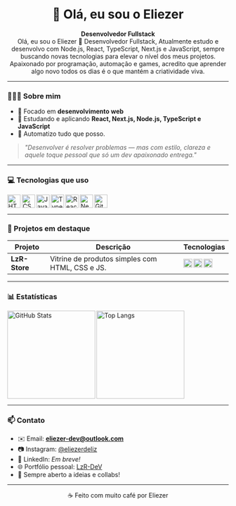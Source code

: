 <h1 align="center">👋 Olá, eu sou o Eliezer</h1>

<p align="center">
  <strong>Desenvolvedor Fullstack</strong> <br/>
Olá, eu sou o Eliezer 🚀 Desenvolvedor Fullstack, 
Atualmente estudo e desenvolvo com Node.js, React, TypeScript, Next.js e JavaScript, sempre buscando novas tecnologias para elevar o nível dos meus projetos.
Apaixonado por programação, automação e games, acredito que aprender algo novo todos os dias é o que mantém a criatividade viva.
</p>

---

### 👨🏻‍💻 Sobre mim

- 🎯 Focado em **desenvolvimento web**
- 🧠 Estudando e aplicando **React, Next.js, Node.js, TypeScript e JavaScript**
- 🔧 Automatizo tudo que posso.

> _"Desenvolver é resolver problemas — mas com estilo, clareza e aquele toque pessoal que só um dev apaixonado entrega."_

---

### 💻 Tecnologias que uso

<p>
  <img align="left" alt="HTML" title="HTML" width="30px" src="https://cdn.jsdelivr.net/gh/devicons/devicon/icons/html5/html5-original.svg"/>
  <img align="left" alt="CSS" title="CSS" width="30px" src="https://cdn.jsdelivr.net/gh/devicons/devicon/icons/css3/css3-original.svg"/>
  <img align="left" alt="JavaScript" title="JavaScript" width="30px" src="https://cdn.jsdelivr.net/gh/devicons/devicon/icons/javascript/javascript-original.svg"/>
  <img align="left" alt="TypeScript" title="TypeScript" width="30px" src="https://cdn.jsdelivr.net/gh/devicons/devicon/icons/typescript/typescript-original.svg"/>
  <img align="left" alt="React" title="React" width="30px" src="https://cdn.jsdelivr.net/gh/devicons/devicon/icons/react/react-original.svg"/>
  <img align="left" alt="Next.js" title="Next.js" width="30px" src="https://cdn.jsdelivr.net/gh/devicons/devicon/icons/nextjs/nextjs-original.svg"/>
  <img align="left" alt="Git" title="Git" width="30px" src="https://cdn.jsdelivr.net/gh/devicons/devicon/icons/git/git-original.svg"/>
  
</p>

<br clear="left"/>

---

### 📌 Projetos em destaque

| Projeto         | Descrição                                                        | Tecnologias          |
| --------------- | ---------------------------------------------------------------- | -------------------- |
| **LzR-Store**   | Vitrine de produtos simples com HTML, CSS e JS.                  |     <img align="left" alt="HTML" title="HTML" width="20px" src="https://cdn.jsdelivr.net/gh/devicons/devicon/icons/html5/html5-original.svg"/> <img align="left" alt="CSS" title="CSS" width="20px" src="https://cdn.jsdelivr.net/gh/devicons/devicon/icons/css3/css3-original.svg"/> <img align="left" alt="JavaScript" title="JavaScript" width="20px" src="https://cdn.jsdelivr.net/gh/devicons/devicon/icons/javascript/javascript-original.svg"/>  |

---

### 📊 Estatísticas

<p>
  <img align="left" alt="GitHub Stats" height="200" src="https://github-readme-stats.vercel.app/api?username=LzR-Dev&show_icons=true&theme=tokyonight&include_all_commits=true&locale=pt-br"/>
  <img align="left" alt="Top Langs" height="200" src="https://github-readme-stats.vercel.app/api/top-langs/?username=LzR-Dev&theme=tokyonight&layout=compact&custom_title=Tecnologias&langs_count=9"/>
</p>

<br clear="left"/>

---

### 📫 Contato

- ✉️ Email: **eliezer-dev@outlook.com**
- 📷 Instagram: [@eliezerdeliz](https://www.instagram.com/eliezerdeliz)
- 💼 LinkedIn: _Em breve!_
- 🌐 Portfólio pessoal: [LzR-DeV](https://eliezer-lzrdev-rho-drab-85.vercel.app/)
- 🧠 Sempre aberto a ideias e collabs!

---

<p align="center">☕ Feito com muito café por Eliezer</p>
